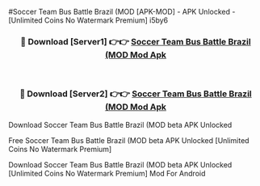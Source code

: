 #Soccer Team Bus Battle Brazil (MOD [APK-MOD] - APK Unlocked - [Unlimited Coins No Watermark Premium] i5by6



<div align="center">

<h3>🔴 Download [Server1] 👉👉 <a href="https://momento.my/?title=Soccer_Team_Bus_Battle_Brazil_(MOD">Soccer Team Bus Battle Brazil (MOD Mod Apk</a></h3><br>

<h3>🔴 Download [Server2] 👉👉 <a href="https://momento.my/?title=Soccer_Team_Bus_Battle_Brazil_(MOD">Soccer Team Bus Battle Brazil (MOD Mod Apk</a></h3>
</div>



Download Soccer Team Bus Battle Brazil (MOD beta APK Unlocked

Free Soccer Team Bus Battle Brazil (MOD beta APK Unlocked [Unlimited Coins No Watermark Premium]

Download Soccer Team Bus Battle Brazil (MOD beta APK Unlocked [Unlimited Coins No Watermark Premium] Mod For Android
